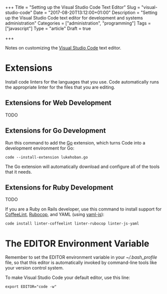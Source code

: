 +++
Title = "Setting up the Visual Studio Code Text Editor"
Slug = "visual-studio-code"
Date = "2017-08-20T13:12:00+01:00"
Description = "Setting up the Visual Studio Code text editor for development and systems administration"
Categories = ["administration", "programming"]
Tags = ["javascript"]
Type = "article"
Draft = true

+++

Notes on customizing the [Visual Studio Code](https://code.visualstudio.com) text editor.

<!--more-->

# Extensions #

Install code linters for the languages that you use. Code automatically runs the
appropriate linter for the files that you are editing. 

## Extensions for Web Development ##

TODO

## Extensions for Go Development ##

Run this command to add the [Go](https://marketplace.visualstudio.com/items?itemName=lukehoban.Go)
extension, which turns Code into a development environment for Go:

    code --install-extension lukehoban.go

The Go extension will automatically download and configure all of the tools that it needs.

## Extensions for Ruby Development ##

TODO

If you are a Ruby on Rails developer, use this command to install support for
[CoffeeLint](http://www.coffeelint.org/), 
[Rubocop](http://batsov.com/rubocop/), and YAML (using
[yaml-js](http://nodeca.github.com/js-yaml/)):

    code install linter-coffeelint linter-rubocop linter-js-yaml

# The EDITOR Environment Variable #

Remember to set the EDITOR environment
variable in your *~/.bash\_profile* file, so that this editor is
automatically invoked by command-line tools like your version control
system.

To make Visual Studio Code your default editor, use this line:

    export EDITOR="code -w"
